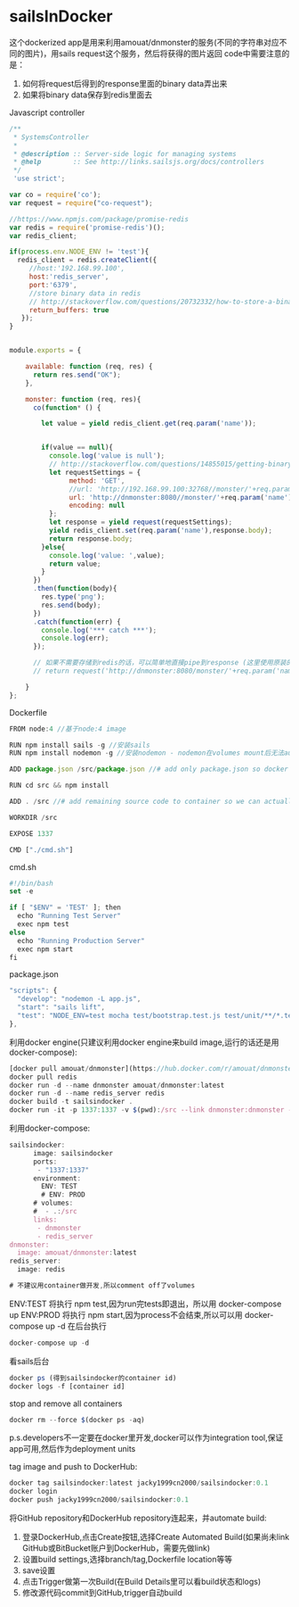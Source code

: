 # sailsInDocker

这个dockerized app是用来利用amouat/dnmonster的服务(不同的字符串对应不同的图片)，用sails request这个服务，然后将获得的图片返回
code中需要注意的是：

1. 如何将request后得到的response里面的binary data弄出来
2. 如果将binary data保存到redis里面去

Javascript controller

```javascript
/**
 * SystemsController
 *
 * @description :: Server-side logic for managing systems
 * @help        :: See http://links.sailsjs.org/docs/controllers
 */
 'use strict';

var co = require('co');
var request = require("co-request");

//https://www.npmjs.com/package/promise-redis
var redis = require('promise-redis')();
var redis_client;

if(process.env.NODE_ENV != 'test'){
  redis_client = redis.createClient({
     //host:'192.168.99.100',
     host:'redis_server',
     port:'6379',
     //store binary data in redis
     // http://stackoverflow.com/questions/20732332/how-to-store-a-binary-object-in-redis-using
     return_buffers: true
   });
}


module.exports = {

    available: function (req, res) {
      return res.send("OK");
    },

    monster: function (req, res){
      co(function* () {

        let value = yield redis_client.get(req.param('name'));


        if(value == null){
          console.log('value is null');
          // http://stackoverflow.com/questions/14855015/getting-binary-content-in-node-js-using-request
          let requestSettings = {
               method: 'GET',
               //url: 'http://192.168.99.100:32768//monster/'+req.param('name')+'?size=80',
               url: 'http://dnmonster:8080//monster/'+req.param('name')+'?size=80',
               encoding: null
          };
          let response = yield request(requestSettings);
          yield redis_client.set(req.param('name'),response.body);
          return response.body;
        }else{
          console.log('value: ',value);
          return value;
        }
      })
      .then(function(body){
        res.type('png');
        res.send(body);
      })
      .catch(function(err) {
        console.log('*** catch ***');
        console.log(err);
      });

      // 如果不需要存储到redis的话，可以简单地直接pipe到response (这里使用原装的request)
      // return request('http://dnmonster:8080/monster/'+req.param('name')+'?size=80').pipe(res);

    }
};
```

Dockerfile
```javascript
FROM node:4 //基于node:4 image

RUN npm install sails -g //安装sails
RUN npm install nodemon -g //安装nodemon - nodemon在volumes mount后无法auto-refresh(http://www.ybrikman.com/writing/2015/05/19/docker-osx-dev/)

ADD package.json /src/package.json //# add only package.json so docker uses the cache to build image except when a dependency has changed

RUN cd src && npm install

ADD . /src //# add remaining source code to container so we can actually run the app

WORKDIR /src

EXPOSE 1337

CMD ["./cmd.sh"]
```

cmd.sh
```javascript
#!/bin/bash
set -e

if [ "$ENV" = 'TEST' ]; then
  echo "Running Test Server"
  exec npm test
else
  echo "Running Production Server"
  exec npm start
fi
```

package.json
```javascript
"scripts": {
  "develop": "nodemon -L app.js",
  "start": "sails lift",
  "test": "NODE_ENV=test mocha test/bootstrap.test.js test/unit/**/*.test.js"
},
```

利用docker engine(只建议利用docker engine来build image,运行的话还是用docker-compose):
```javascript
[docker pull amouat/dnmonster](https://hub.docker.com/r/amouat/dnmonster/)
docker pull redis
docker run -d --name dnmonster amouat/dnmonster:latest
docker run -d --name redis_server redis
docker build -t sailsindocker .
docker run -it -p 1337:1337 -v $(pwd):/src --link dnmonster:dnmonster --link redis:redis_server --rm sailsindocker
```

利用docker-compose:

```javascript
sailsindocker:
      image: sailsindocker
      ports:
       - "1337:1337"
      environment:
        ENV: TEST
        # ENV: PROD
      # volumes:
      #  - .:/src
      links:
       - dnmonster
       - redis_server
dnmonster:
  image: amouat/dnmonster:latest
redis_server:
  image: redis

# 不建议用container做开发,所以comment off了volumes
```

ENV:TEST 将执行 npm test,因为run完tests即退出，所以用 docker-compose up
ENV:PROD 将执行 npm start,因为process不会结束,所以可以用 docker-compose up -d 在后台执行

```javascript
docker-compose up -d
```

看sails后台
```javascript
docker ps (得到sailsindocker的container id)
docker logs -f [container id]
```

stop and remove all containers
```javascript
docker rm --force $(docker ps -aq)
```

p.s.developers不一定要在docker里开发,docker可以作为integration tool,保证app可用,然后作为deployment units

tag image and push to DockerHub:
```javascript
docker tag sailsindocker:latest jacky1999cn2000/sailsindocker:0.1
docker login
docker push jacky1999cn2000/sailsindocker:0.1
```

将GitHub repository和DockerHub repository连起来，并automate build:

1. 登录DockerHub,点击Create按钮,选择Create Automated Build(如果尚未link GitHub或BitBucket账户到DockerHub，需要先做link)
2. 设置build settings,选择branch/tag,Dockerfile location等等
3. save设置
4. 点击Trigger做第一次Build(在Build Details里可以看build状态和logs)
5. 修改源代码commit到GitHub,trigger自动build
